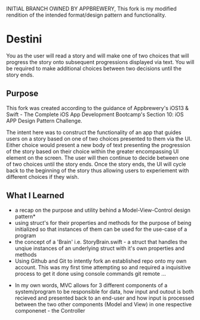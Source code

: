 INITIAL BRANCH OWNED BY APPBREWERY, This fork is my modified rendition of the intended format/design pattern and functionality. 

#  Destini

You as the user will read a story and will make one of two choices that will progress the story onto subsequent progressions displayed via text. You will be required to make additional choices between two decisions until the story ends.


## Purpose

This fork was created according to the guidance of Appbrewery's iOS13 & Swift - The Complete iOS App Development Bootcamp's Section 10: iOS APP Design Pattern Challenge. 

The intent here was to construct the functionality of an app that guides users on a story based on one of two choices presented to them via the UI. Either choice would present a new body of text presenting the progression of the story based on their choice within the greater encompassing UI element on the screen. The user will then continue to decide between one of two choices until the story ends. Once the story ends, the UI will cycle back to the beginning of the story thus allowing users to experiement with different choices if they wish.

## What I Learned
 - a recap on the purpose and utility behind a Model-View-Control design pattern*
 - using struct's for their properties and methods for the purpose of being initialized so that instances of them can be used for the use-case of a program
 - the concept of a 'Brain' i.e. StoryBrain.swift - a struct that handles the unqiue instances of an underlying struct with it's own properties and methods
 - Using Github and Git to intently fork an established repo onto my own account. This was my first time attempting so and required a inquisitive process to get it done using console commands git remote ...


* In my own words, MVC allows for 3 different components of a system/program to be responsible for data, how input and outout is both recieved and presented back to an end-user and how input is processed between the two other components (Model and View) in one respective componenet - the Controller
